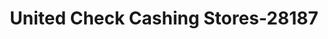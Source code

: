 ---
f_zip-code: 19070
f_state-code: PA
title: United Check Cashing Stores-28187
f_phone: 610-543-6470
f_city-only: Morton
f_address: Rr 420 Morton
f_location-unique-id: '28187'
slug: united-check-cashing-stores-28187
updated-on: '2024-05-30T13:46:58.046Z'
created-on: '2024-05-30T13:36:59.803Z'
published-on: '2024-05-30T13:54:32.469Z'
f_city-state: cms/city/morton-pa.md
f_company: cms/company/united-check-cashing-stores.md
f_state: cms/state/pennsylvania.md
layout: '[payday-loan].html'
tags: payday-loan
---